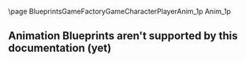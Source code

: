 \page BlueprintsGameFactoryGameCharacterPlayerAnim_1p Anim_1p
## Animation Blueprints aren't supported by this documentation (yet)
